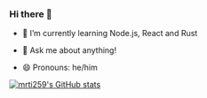 ### Hi there 👋

<!--- 🔭 I’m currently working on ...-->
- 🌱 I’m currently learning Node.js, React and Rust
<!--- 👯 I’m looking to collaborate on ...-->
<!--- 🤔 I’m looking for help with ...-->
- 💬 Ask me about anything!
<!--- 📫 How to reach me: ...-->
- 😄 Pronouns: he/him
<!--- ⚡ Fun fact: ...-->

[![mrti259's GitHub
stats](https://github-readme-stats.vercel.app/api?username=mrti259&theme=vue-dark)](https://github.com/anuraghazra/github-readme-stats)
